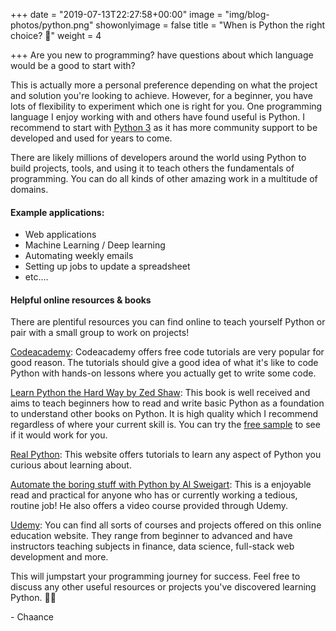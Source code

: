 +++
date = "2019-07-13T22:27:58+00:00"
image = "img/blog-photos/python.png"
showonlyimage = false
title = "When is Python the right choice? 🐍"
weight = 4

+++
Are you new to programming? have questions about which language would be a good to start with?

This is actually more a personal preference depending on what the project and solution you're looking to achieve. However, for a beginner, you have lots of flexibility to experiment which one is right for you. One programming language I enjoy working with and others have found useful is Python. I recommend to start with [Python 3](https://www.python.org/downloads/) as it has more community support to be developed and used for years to come.

There are likely millions of developers around the world using Python to build projects, tools, and using it to teach others the fundamentals of programming. You can do all kinds of other amazing work in a multitude of domains.

#### Example applications:

* Web applications
* Machine Learning / Deep learning
* Automating weekly emails
* Setting up jobs to update a spreadsheet
* etc....

#### Helpful online resources & books

There are plentiful resources you can find online to teach yourself Python or  pair with a small group to work on projects!

[Codeacademy](https://www.codecademy.com/learn/learn-python-3): Codeacademy offers free code tutorials are very popular for good reason. The tutorials should give a good idea of what it's like to code Python with hands-on lessons where you actually get to write some code.

[Learn Python the Hard Way by Zed Shaw](https://learncodethehardway.org/python/): This book is well received and aims to teach beginners how to read and write basic Python as a foundation to understand other books on Python. It is high quality which I recommend regardless of where your current skill is. You can try the [free sample](https://learnpythonthehardway.org/python3/) to see if it would work for you.

[Real Python](https://realpython.com/): This website offers tutorials to learn any aspect of Python you curious about learning about.

[Automate the boring stuff with Python by Al Sweigart](https://automatetheboringstuff.com/): This is a enjoyable read and practical for anyone who has or currently working a tedious, routine job! He also offers a video course provided through Udemy.

[Udemy](https://www.udemy.com/topic/python/free/): You can find all sorts of courses and projects offered on this online education website. They range from beginner to advanced and have instructors teaching subjects in finance, data science, full-stack web development and more.

This will jumpstart your programming journey for success. Feel free to discuss any other useful resources or projects you've discovered learning Python. 👌🏾

\-  Chaance